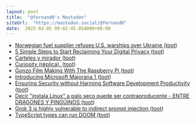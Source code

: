 ```yaml
---
layout: post
title:  "@fernand0's Mastodon"
siteUrl:  "https://mastodon.social/@fernand0"
date:  2025-03-05 09:02:45.854000+00:00
---
```

*  [Norwegian fuel supplier refuses U.S. warships over Ukraine ](https://ukdefencejournal.org.uk/norwegian-fuel-supplier-refuses-u-s-warships-over-ukraine) ([toot](https://mastodon.social/@fernand0/114109013416405041))
*  [5 Simple Steps to Start Reclaiming Your Digital Privacy ](https://air-academy.org/5-simple-steps-to-start-reclaiming-your-digital-privacy) ([toot](https://mastodon.social/@fernand0/114107410523633543))
*  [Carteles y mirador ](https://www.flickr.com/photos/fernand0/54360282160) ([toot](https://mastodon.social/@fernand0/114107386679188953))
*  [Curiosity (réplica). ](https://avecesunafoto.wordpress.com/2025/03/04/curiosity-replica) ([toot](https://mastodon.social/@fernand0/114105583038337846))
*  [Gonzo Film Making With The Raspberry Pi ](https://hackaday.com/2025/02/28/gonzo-film-making-with-the-raspberry-pi) ([toot](https://mastodon.social/@fernand0/114105485067096117))
*  [Introducing Microsoft Majorana 1 ](https://news.microsoft.com/azure-quantum) ([toot](https://mastodon.social/@fernand0/114105352041404928))
*  [Ensuring Security without Harming Software Development Productivity ](https://www.infoq.com/news/2025/02/security-software-development) ([toot](https://mastodon.social/@fernand0/114105061471534893))
*  [Decir "instala Linux" a palo seco puede ser contraproducente - ENTRE DRAGONES Y PINGÜINOS ](https://angelesbroullon.gitlab.io/entredragonesypinguinos/2025/02/26/20250226-lo-de-instala-linux-no-es-tan-facil) ([toot](https://mastodon.social/@fernand0/114104875429871544))
*  [Grok 3 is highly vulnerable to indirect prompt injection ](https://simonwillison.net/2025/Feb/23/grok-3-indirect-prompt-injection/#atom-everythin) ([toot](https://mastodon.social/@fernand0/114104117921232802))
*  [TypeScript types can run DOOM ](https://simonwillison.net/2025/Feb/27/typescript-types-can-run-doom/#atom-everythin) ([toot](https://mastodon.social/@fernand0/114103963004177733))
